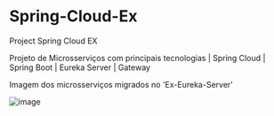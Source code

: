# Spring-Cloud-Ex
Project Spring Cloud EX

Projeto de Microsserviços com principais tecnologias | Spring Cloud | Spring Boot | Eureka Server | Gateway

Imagem dos microsserviços migrados no 'Ex-Eureka-Server'

![image](https://user-images.githubusercontent.com/32372447/215372883-24d16db7-b0b8-4f11-93fb-312ab3a85572.png)


